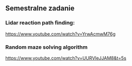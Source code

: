 ## Semestralne zadanie

### Lidar reaction path finding:
  https://www.youtube.com/watch?v=YrwAcmwM76g

### Random maze solving algorithm
  https://www.youtube.com/watch?v=UURVleJJAM8&t=5s
